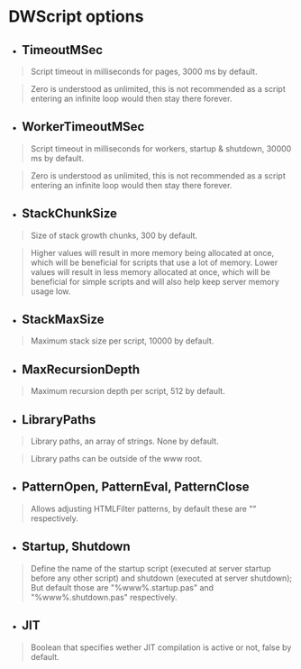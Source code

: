 # DWScript options #

  * ## TimeoutMSec ##

> Script timeout in milliseconds for pages, 3000 ms by default.

> Zero is understood as unlimited, this is not recommended as a script entering an infinite loop would then stay there forever.

  * ## WorkerTimeoutMSec ##

> Script timeout in milliseconds for workers, startup & shutdown, 30000 ms by default.

> Zero is understood as unlimited, this is not recommended as a script entering an infinite loop would then stay there forever.

  * ## StackChunkSize ##

> Size of stack growth chunks, 300 by default.

> Higher values will result in more memory being allocated at once, which will be beneficial for scripts that use a lot of memory.
> Lower values will result in less memory allocated at once, which will be beneficial for simple scripts and will also help keep server memory usage low.

  * ## StackMaxSize ##

> Maximum stack size per script, 10000 by default.

  * ## MaxRecursionDepth ##

> Maximum recursion depth per script, 512 by default.

  * ## LibraryPaths ##

> Library paths, an array of strings. None by default.

> Library paths can be outside of the www root.

  * ## PatternOpen, PatternEval, PatternClose ##

> Allows adjusting HTMLFilter patterns, by default these are "<?pas", "=" and "?>" respectively.

  * ## Startup, Shutdown ##

> Define the name of the startup script (executed at server startup before any other script) and shutdown (executed at server shutdown); But default those are "%www%\.startup.pas" and "%www%\.shutdown.pas" respectively.

  * ## JIT ##

> Boolean that specifies wether JIT compilation is active or not, false by default.